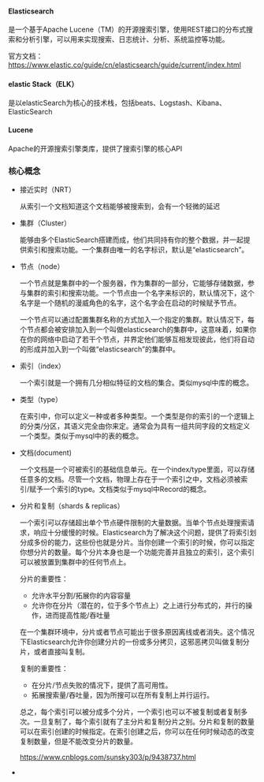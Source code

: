 #### Elasticsearch

是一个基于Apache Lucene（TM）的开源搜索引擎，使用REST接口的分布式搜索和分析引擎，可以用来实现搜索、日志统计、分析、系统监控等功能。

官方文档：https://www.elastic.co/guide/cn/elasticsearch/guide/current/index.html

#### elastic Stack（ELK）
是以elasticSearch为核心的技术栈，包括beats、Logstash、Kibana、ElasticSearch

#### Lucene

Apache的开源搜索引擎类库，提供了搜索引擎的核心API



### 核心概念

- 接近实时（NRT）

  从索引一个文档知道这个文档能够被搜索到，会有一个轻微的延迟

- 集群（Cluster）

  能够由多个ElasticSearch搭建而成，他们共同持有你的整个数据，并一起提供索引和搜索功能。一个集群由唯一的名字标识，默认是“elasticsearch”。

- 节点（node）

  一个节点就是集群中的一个服务器，作为集群的一部分，它能够存储数据，参与集群的索引和搜索功能。一个节点由一个名字来标识的，默认情况下，这个名字是一个随机的漫威角色的名字，这个名字会在启动的时候赋予节点。

  一个节点可以通过配置集群名称的方式加入一个指定的集群。默认情况下，每个节点都会被安排加入到一个叫做elasticsearch的集群中，这意味着，如果你在你的网络中启动了若干个节点，并界定他们能够互相发现彼此，他们将自动的形成并加入到一个叫做“elasticsearch”的集群中。

- 索引（index）

  一个索引就是一个拥有几分相似特征的文档的集合。类似mysql中库的概念。

- 类型（type）

  在索引中，你可以定义一种或者多种类型。一个类型是你的索引的一个逻辑上的分类/分区，其语义完全由你来定。通常会为具有一组共同字段的文档定义一个类型。类似于mysql中的表的概念。

- 文档(document)

  一个文档是一个可被索引的基础信息单元。在一个index/type里面，可以存储任意多的文档。尽管一个文档，物理上存在于一个索引之中，文档必须被索引/赋予一个索引的type。文档类似于mysql中Record的概念。

- 分片和复制（shards & replicas）

  一个索引可以存储超出单个节点硬件限制的大量数据。当单个节点处理搜索请求，响应十分缓慢的时候。Elasticsearch为了解决这个问题，提供了将索引划分成多份的能力，这些份也就是分片。当你创建一个索引的时候，你可以指定你想分片的数量。每个分片本身也是一个功能完善并且独立的索引，这个索引可以被放置到集群中的任何节点上。

  分片的重要性：

  - 允许水平分割/拓展你的内容容量
  - 允许你在分片（潜在的，位于多个节点上）之上进行分布式的，并行的操作，进而提高性能/吞吐量

  在一个集群环境中，分片或者节点可能出于很多原因离线或者消失。这个情况下Elasticsearch允许你创建分片的一份或多分拷贝，这邪恶拷贝叫做复制分片，或者直接叫复制。

  复制的重要性：

  - 在分片/节点失败的情况下，提供了高可用性。
  - 拓展搜索量/吞吐量，因为所搜可以在所有复制上并行运行。

  总之，每个索引可以被分成多个分片，一个索引也可以不被复制或者复制多次。一旦复制了，每个索引就有了主分片和复制分片之别。分片和复制的数量可以在索引创建的时候指定。在索引创建之后，你可以在任何时候动态的改变复制数量，但是不能改变分片的数量。

  https://www.cnblogs.com/sunsky303/p/9438737.html

- 
